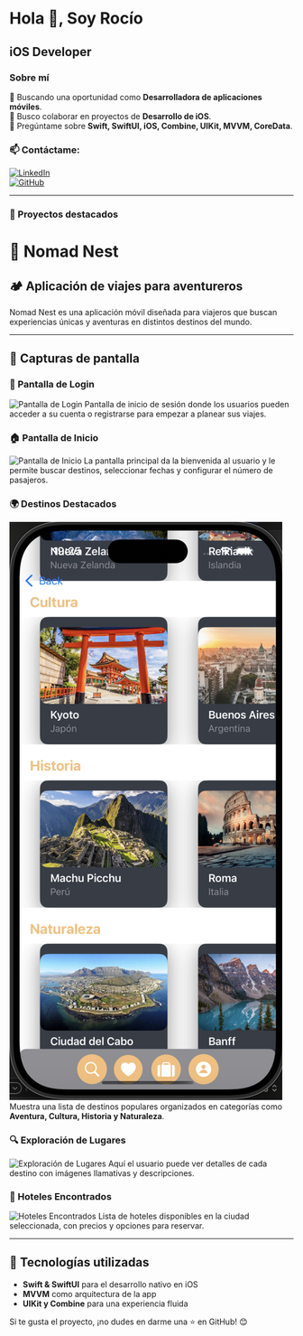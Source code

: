 # Hola 👋, Soy Rocío

## iOS Developer

### Sobre mí
🚀 Buscando una oportunidad como **Desarrolladora de aplicaciones móviles**.  
🤝 Busco colaborar en proyectos de **Desarrollo de iOS**.  
💬 Pregúntame sobre **Swift, SwiftUI, iOS, Combine, UIKit, MVVM, CoreData**.  

### 📫 Contáctame:
[![LinkedIn](https://img.shields.io/badge/LinkedIn-Perfil-blue?style=flat&logo=linkedin)](https://www.linkedin.com/in/rocio-martos)  
[![GitHub](https://img.shields.io/badge/GitHub-Perfil-black?style=flat&logo=github)](https://github.com/Rociomartos29)

---

### 📱 Proyectos destacados

# 📱 Nomad Nest

## 🏕️ Aplicación de viajes para aventureros

Nomad Nest es una aplicación móvil diseñada para viajeros que buscan experiencias únicas y aventuras en distintos destinos del mundo.

---

## 📸 Capturas de pantalla

### 🔐 Pantalla de Login
![Pantalla de Login]((https://github.com/Rociomartos29/RocioMartos29/blob/792b08d898bbeb7cb722554d32d2f37089ac34a7/Captura%20de%20pantalla%202025-04-02%20a%20las%2019.30.17.png))
Pantalla de inicio de sesión donde los usuarios pueden acceder a su cuenta o registrarse para empezar a planear sus viajes.

### 🏠 Pantalla de Inicio
![Pantalla de Inicio]((https://github.com/Rociomartos29/RocioMartos29/blob/792b08d898bbeb7cb722554d32d2f37089ac34a7/Captura%20de%20pantalla%202025-04-02%20a%20las%2019.26.17.png))
La pantalla principal da la bienvenida al usuario y le permite buscar destinos, seleccionar fechas y configurar el número de pasajeros.

### 🌍 Destinos Destacados
![Destinos Destacados](https://github.com/Rociomartos29/RocioMartos29/blob/792b08d898bbeb7cb722554d32d2f37089ac34a7/Captura%20de%20pantalla%202025-04-02%20a%20las%2019.26.29.png)
Muestra una lista de destinos populares organizados en categorías como **Aventura, Cultura, Historia y Naturaleza**.

### 🔍 Exploración de Lugares
![Exploración de Lugares]((https://github.com/Rociomartos29/RocioMartos29/blob/792b08d898bbeb7cb722554d32d2f37089ac34a7/Captura%20de%20pantalla%202025-04-02%20a%20las%2019.26.51.png)(https://github.com/Rociomartos29/RocioMartos29/blob/792b08d898bbeb7cb722554d32d2f37089ac34a7/Captura%20de%20pantalla%202025-04-02%20a%20las%2019.27.00.png))
Aquí el usuario puede ver detalles de cada destino con imágenes llamativas y descripciones.

### 🏨 Hoteles Encontrados
![Hoteles Encontrados]((https://github.com/Rociomartos29/RocioMartos29/blob/792b08d898bbeb7cb722554d32d2f37089ac34a7/Captura%20de%20pantalla%202025-04-02%20a%20las%2019.27.57.png))
Lista de hoteles disponibles en la ciudad seleccionada, con precios y opciones para reservar.

---

## 🚀 Tecnologías utilizadas
- **Swift & SwiftUI** para el desarrollo nativo en iOS
- **MVVM** como arquitectura de la app
- **UIKit y Combine** para una experiencia fluida

Si te gusta el proyecto, ¡no dudes en darme una ⭐ en GitHub! 😊

<!--
**Rociomartos29/RocioMartos29** is a ✨ _special_ ✨ repository because its `README.md` (this file) appears on your GitHub profile.

Here are some ideas to get you started:

- 🔭 I’m currently working on ...
- 🌱 I’m currently learning ...
- 👯 I’m looking to collaborate on ...
- 🤔 I’m looking for help with ...
- 💬 Ask me about ...
- 📫 How to reach me: ...
- 😄 Pronouns: ...
- ⚡ Fun fact: ...
-->
